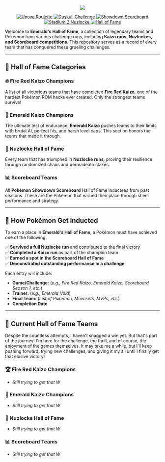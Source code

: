 <p align="center"><img src="https://i.imgur.com/tCiNh9K.png"></p>
<p align="center">
  <a href="https://github.com/EmeraldVoid/pokemon-challenges/blob/main/Unova-Roulette.md">
    <img src="https://img.shields.io/badge/Unova_Roulette-FF6F00?logo=collaboraonline&logoColor=ffffff" alt="Unova Roulette" />
  </a>
  <a href="https://github.com/EmeraldVoid/pokemon-challenges/blob/main/duskull%20challenge.md">
    <img src="https://img.shields.io/badge/Duskull_Challenge-6A4C9C?logo=collaboraonline&logoColor=ffffff" alt="Duskull Challenge" />
  </a>
  <a href="https://github.com/EmeraldVoid/pokemon-challenges/blob/main/scoreboard.md">
    <img src="https://img.shields.io/badge/Showdown_Scoreboard-D32F2F?logo=collaboraonline&logoColor=ffffff" alt="Showdown Scoreboard" />
  </a>
  <a href="https://github.com/EmeraldVoid/pokemon-challenges/blob/main/stadium%202%20nuzlocke.md">
    <img src="https://img.shields.io/badge/Stadium_2_Nuzlocke-1976D2?logo=collaboraonline&logoColor=ffffff" alt="Stadium 2 Nuzlocke" />
  </a>
  <a href="https://github.com/EmeraldVoid/pokemon-challenges/blob/main/hall%20of%20fame.md">
    <img src="https://img.shields.io/badge/Hall_of_Fame-FFD700?logo=collaboraonline&logoColor=ffffff" alt="Hall of Fame" />
  </a>
</p>


Welcome to **Emerald's Hall of Fame**, a collection of legendary teams and Pokémon from various challenge runs, including **Kaizo runs, Nuzlockes, and Scoreboard competitions**. This repository serves as a record of every team that has conquered these grueling challenges.  

---

## 📜 **Hall of Fame Categories**  

### 🔥 **Fire Red Kaizo Champions**  
A list of all victorious teams that have completed **Fire Red Kaizo**, one of the hardest Pokémon ROM hacks ever created. Only the strongest teams survive!  

### 🍃 **Emerald Kaizo Champions**  
The ultimate test of endurance, **Emerald Kaizo** pushes teams to their limits with brutal AI, perfect IVs, and harsh level caps. This section honors the teams that made it through.  

### 🎲 **Nuzlocke Hall of Fame**  
Every team that has triumphed in **Nuzlocke runs**, proving their resilience through randomized chaos and permadeath stakes.  

### 📊 **Scoreboard Teams**  
All **Pokémon Showdown Scoreboard** Hall of Fame inductees from past seasons. These are the Pokémon that earned their place through sheer performance and strategy.  

---

## 📝 **How Pokémon Get Inducted**  

To earn a place in **Emerald's Hall of Fame**, a Pokémon must have achieved one of the following:  

✅ **Survived a full Nuzlocke run** and contributed to the final victory  
✅ **Completed a Kaizo run** as part of the champion team  
✅ **Earned a spot in the Scoreboard Hall of Fame**  
✅ **Demonstrated outstanding performance in a challenge**  

Each entry will include:  
- **Game/Challenge:** (*e.g., Fire Red Kaizo, Emerald Kaizo, Scoreboard Season 1, etc.*)  
- **Trainer:** (*e.g., Emerald_Void*)  
- **Final Team:** (*List of Pokémon, Movesets, MVPs, etc.*)  
- **Completion Date**  

---

## 🏅 **Current Hall of Fame Teams**  

Despite the countless attempts, I haven't snagged a win yet. But that's part of the journey! I'm here for the challenge, the thrill, and of course, the enjoyment of the games themselves. It may take me a while, but I'll keep pushing forward, trying new challenges, and giving it my all until I finally get that elusive victory!

### 🏆 Fire Red Kaizo Champions  
- *Still trying to get that W*  

### 🍃 Emerald Kaizo Champions  
- *Still trying to get that W*  

### 🎲 Nuzlocke Hall of Fame  
- *Still trying to get that W* 

### 📊 Scoreboard Teams  
- *Still trying to get that W* 


